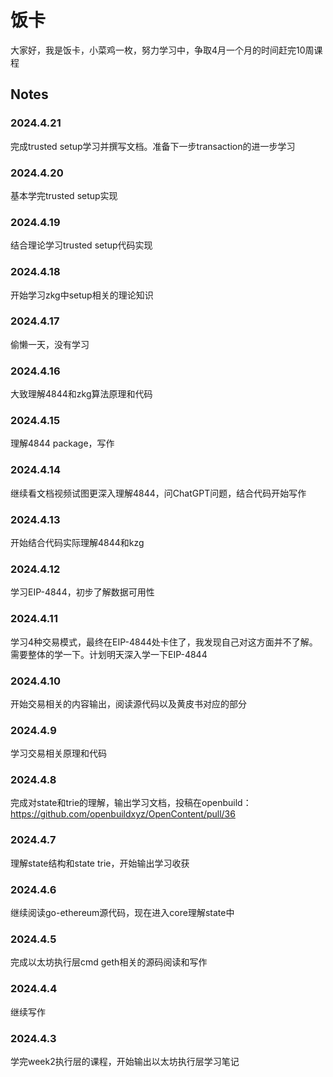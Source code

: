 # 饭卡

大家好，我是饭卡，小菜鸡一枚，努力学习中，争取4月一个月的时间赶完10周课程

## Notes

### 2024.4.21

完成trusted setup学习并撰写文档。准备下一步transaction的进一步学习

### 2024.4.20

基本学完trusted setup实现

### 2024.4.19

结合理论学习trusted setup代码实现

### 2024.4.18

开始学习zkg中setup相关的理论知识

### 2024.4.17

偷懒一天，没有学习

### 2024.4.16

大致理解4844和zkg算法原理和代码

### 2024.4.15

理解4844 package，写作

### 2024.4.14

继续看文档视频试图更深入理解4844，问ChatGPT问题，结合代码开始写作

### 2024.4.13

开始结合代码实际理解4844和kzg

### 2024.4.12

学习EIP-4844，初步了解数据可用性

### 2024.4.11

学习4种交易模式，最终在EIP-4844处卡住了，我发现自己对这方面并不了解。需要整体的学一下。计划明天深入学一下EIP-4844

### 2024.4.10

开始交易相关的内容输出，阅读源代码以及黄皮书对应的部分

### 2024.4.9

学习交易相关原理和代码

### 2024.4.8

完成对state和trie的理解，输出学习文档，投稿在openbuild：https://github.com/openbuildxyz/OpenContent/pull/36

### 2024.4.7

理解state结构和state trie，开始输出学习收获

### 2024.4.6

继续阅读go-ethereum源代码，现在进入core理解state中

### 2024.4.5

完成以太坊执行层cmd geth相关的源码阅读和写作

### 2024.4.4

继续写作

### 2024.4.3

学完week2执行层的课程，开始输出以太坊执行层学习笔记
